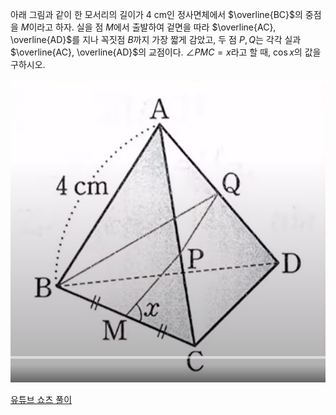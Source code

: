 
아래 그림과 같이 한 모서리의 길이가 4 cm인 정사면체에서 $\overline{BC}$의 중점을 $M$이라고 하자. 실을 점 $M$에서 출발하여 겉면을 따라 $\overline{AC}, \overline{AD}$를 지나 꼭짓점 $B$까지 가장 짧게 감았고, 두 점 $P, Q$는 각각 실과 $\overline{AC}, \overline{AD}$의 교점이다. $\angle PMC=x$라고 할 때, $\cos x$의 값을 구하시오.

<img src="/assets/Pasted image 20240822115315.png"/>

<a href="https://www.youtube.com/watch?v=mw-EOyirHSE">유튜브 쇼츠 풀이</a>